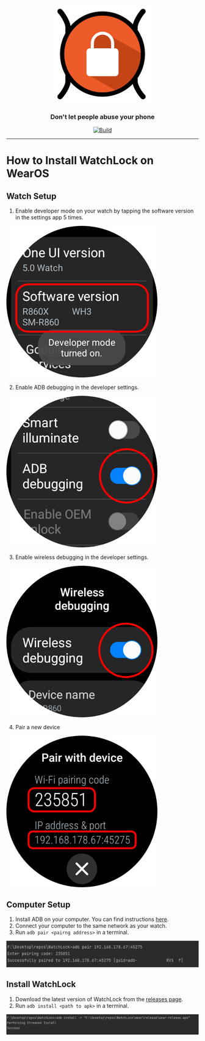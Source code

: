 <div id="logo" align="center">
  <a href="https://github.com/emilkrebs/WatchLock" target="_blank" rel="noopener noreferrer">
   <img width="256" alt="WatchLock Logo" src="./images/WatchLock.png">
 </a>
  <h3>
    Don't let people abuse your phone
  </h3>
</div>

<div id="badges" align="center">

[![Build](https://github.com/emilkrebs/WatchLock/actions/workflows/android.yml/badge.svg)](https://github.com/emilkrebs/WatchLock/actions/workflows/android.yml)

</div>

<hr>

# How to Install WatchLock on WearOS

## Watch Setup
1. Enable developer mode on your watch by tapping the software version in the settings app 5 times.

![Enable Developer Options](./images/enable_developer_options.png)

2. Enable ADB debugging in the developer settings.

![Enable ADB Debugging](./images/enable_adb_debugging.png)

3. Enable wireless debugging in the developer settings.

![Enable Wireless Debugging](./images/enable_wireless_debugging.png)

4. Pair a new device

![Pair a new device](./images/pair_new_device.png)


## Computer Setup

1. Install ADB on your computer. You can find instructions [here](https://developer.android.com/tools/adb).
2. Connect your computer to the same network as your watch.
3. Run `adb pair <pairng address>` in a terminal.

![Pairing Terminal](./images/pairing_terminal.png)

## Install WatchLock 

1. Download the latest version of WatchLock from the [releases page](https://github.com/emilkrebs/WatchLock/releases/).
2. Run `adb install <path to apk>` in a terminal.

![Install Terminal](./images/installing_terminal.png)
